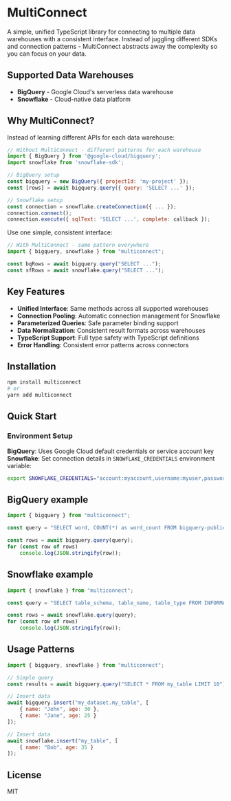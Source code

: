 

# MultiConnect

A simple, unified TypeScript library for connecting to multiple data warehouses with a consistent interface. Instead of juggling different SDKs and connection patterns - MultiConnect abstracts away the complexity so you can focus on your data.

## Supported Data Warehouses

- **BigQuery** - Google Cloud's serverless data warehouse
- **Snowflake** - Cloud-native data platform

## Why MultiConnect?

Instead of learning different APIs for each data warehouse:

```javascript
// Without MultiConnect - different patterns for each warehouse
import { BigQuery } from '@google-cloud/bigquery';
import snowflake from 'snowflake-sdk';

// BigQuery setup
const bigquery = new BigQuery({ projectId: 'my-project' });
const [rows] = await bigquery.query({ query: 'SELECT ...' });

// Snowflake setup  
const connection = snowflake.createConnection({ ... });
connection.connect();
connection.execute({ sqlText: 'SELECT ...', complete: callback });
```

Use one simple, consistent interface:

```javascript
// With MultiConnect - same pattern everywhere
import { bigquery, snowflake } from "multiconnect";

const bqRows = await bigquery.query("SELECT ...");
const sfRows = await snowflake.query("SELECT ...");
```

## Key Features

- **Unified Interface**: Same methods across all supported warehouses
- **Connection Pooling**: Automatic connection management for Snowflake
- **Parameterized Queries**: Safe parameter binding support
- **Data Normalization**: Consistent result formats across warehouses  
- **TypeScript Support**: Full type safety with TypeScript definitions
- **Error Handling**: Consistent error patterns across connectors

## Installation

```bash
npm install multiconnect
# or
yarn add multiconnect
```

## Quick Start

### Environment Setup

**BigQuery**: Uses Google Cloud default credentials or service account key
**Snowflake**: Set connection details in `SNOWFLAKE_CREDENTIALS` environment variable:
```bash
export SNOWFLAKE_CREDENTIALS="account:myaccount,username:myuser,password:mypass,database:mydb,warehouse:mywh"
```

## BigQuery example
```javascript
import { bigquery } from "multiconnect";

const query = "SELECT word, COUNT(*) as word_count FROM bigquery-public-data.samples.shakespeare GROUP BY ALL ORDER BY 2 DESC LIMIT 10";

const rows = await bigquery.query(query);
for (const row of rows)
    console.log(JSON.stringify(row));
```


## Snowflake example
```javascript
import { snowflake } from "multiconnect";

const query = "SELECT table_schema, table_name, table_type FROM INFORMATION_SCHEMA.TABLES WHERE table_schema != 'INFORMATION_SCHEMA' LIMIT 10";

const rows = await snowflake.query(query);
for (const row of rows)
    console.log(JSON.stringify(row));
```

## Usage Patterns

```javascript
import { bigquery, snowflake } from "multiconnect";

// Simple query
const results = await bigquery.query("SELECT * FROM my_table LIMIT 10");

// Insert data
await bigquery.insert("my_dataset.my_table", [
    { name: "John", age: 30 },
    { name: "Jane", age: 25 }
]);

// Insert data
await snowflake.insert("my_table", [
    { name: "Bob", age: 35 }
]);
```


## License

MIT
